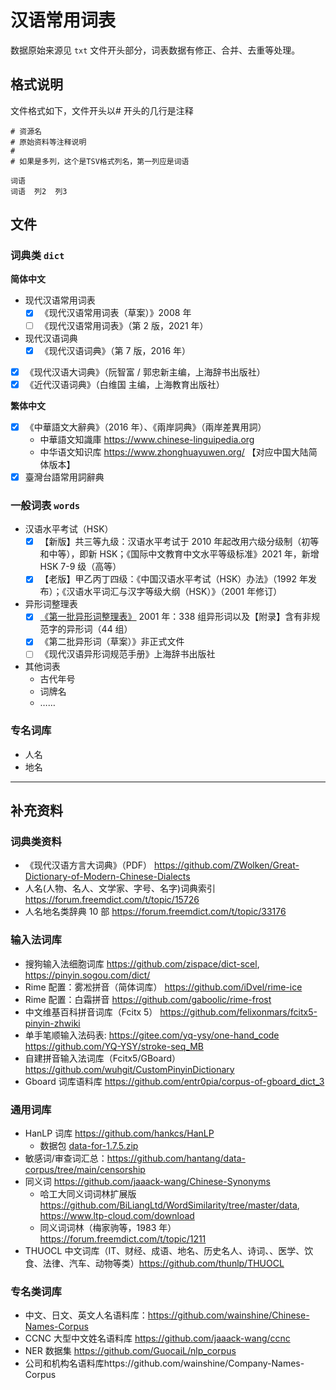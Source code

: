 # 汉语常用词表

数据原始来源见 `txt` 文件开头部分，词表数据有修正、合并、去重等处理。

## 格式说明

文件格式如下，文件开头以# 开头的几行是注释

```tsv
# 资源名
# 原始资料等注释说明
#
# 如果是多列，这个是TSV格式列名，第一列应是词语

词语
词语	列2	列3
```

## 文件

### 词典类 `dict`

**简体中文**

- 现代汉语常用词表
  - [x] 《现代汉语常用词表（草案）》2008 年
  - [ ] 《现代汉语常用词表》（第 2 版，2021 年）
- 现代汉语词典
  - [x] 《现代汉语词典》（第 7 版，2016 年）
- [x] 《现代汉语大词典》（阮智富 / 郭忠新主编，上海辞书出版社）
- [x] 《近代汉语词典》（白维国 主编，上海教育出版社）

**繁体中文**

- [x] 《中華語文大辭典》（2016 年）、《兩岸詞典》（兩岸差異用詞）
  - 中華語文知識庫 https://www.chinese-linguipedia.org
  - 中华语文知识库 https://www.zhonghuayuwen.org/ 【对应中国大陆简体版本】
- [x] 臺灣台語常用詞辭典

### 一般词表 `words`

- 汉语水平考试（HSK）
  - [x] 【新版】共三等九级：汉语水平考试于 2010 年起改用六级分级制（初等和中等），即新 HSK；《国际中文教育中文水平等级标准》2021 年，新增 HSK 7-9 级（高等）
  - [x] 【老版】甲乙丙丁四级：《中国汉语水平考试（HSK）办法》（1992 年发布）；《汉语水平词汇与汉字等级大纲（HSK）》（2001 年修订）
- 异形词整理表
  - [x] [《第一批异形词整理表》][moe-yixingci] 2001 年：338 组异形词以及【附录】含有非规范字的异形词（44 组）
  - [x] 《第二批异形词（草案）》非正式文件
  - [ ] 《现代汉语异形词规范手册》上海辞书出版社
- 其他词表
  - 古代年号
  - 词牌名
  - ……

[moe-yixingci]: http://www.moe.gov.cn/jyb_sjzl/ziliao/A19/201001/t20100115_75687.html

### 专名词库

- 人名
- 地名

---

## 补充资料

### 词典类资料

- 《现代汉语方言大词典》（PDF） <https://github.com/ZWolken/Great-Dictionary-of-Modern-Chinese-Dialects>
- 人名(人物、名人、文学家、字号、名字)词典索引 https://forum.freemdict.com/t/topic/15726
- 人名地名类辞典 10 部 https://forum.freemdict.com/t/topic/33176

### 输入法词库

- 搜狗输入法细胞词库 <https://github.com/zispace/dict-scel>, <https://pinyin.sogou.com/dict/>
- Rime 配置：雾凇拼音（简体词库） https://github.com/iDvel/rime-ice
- Rime 配置：白霜拼音 https://github.com/gaboolic/rime-frost
- 中文维基百科拼音词库（Fcitx 5） https://github.com/felixonmars/fcitx5-pinyin-zhwiki
- 单手笔顺输入法码表: <https://gitee.com/yq-ysy/one-hand_code> <https://github.com/YQ-YSY/stroke-seq_MB>
- 自建拼音输入法词库（Fcitx5/GBoard） https://github.com/wuhgit/CustomPinyinDictionary
- Gboard 词库语料库 https://github.com/entr0pia/corpus-of-gboard_dict_3

### 通用词库

- HanLP 词库 https://github.com/hankcs/HanLP
  - 数据包 [data-for-1.7.5.zip](https://file.hankcs.com/hanlp/data-for-1.7.5.zip)
- 敏感词/审查词汇总：https://github.com/hantang/data-corpus/tree/main/censorship
- 同义词 https://github.com/jaaack-wang/Chinese-Synonyms
  - 哈工大同义词词林扩展版 https://github.com/BiLiangLtd/WordSimilarity/tree/master/data, https://www.ltp-cloud.com/download
  - 同义词词林（梅家驹等，1983 年） https://forum.freemdict.com/t/topic/1211
- THUOCL 中文词库（IT、财经、成语、地名、历史名人、诗词、、医学、饮食、法律、汽车、动物等类）https://github.com/thunlp/THUOCL

### 专名类词库

- 中文、日文、英文人名语料库：https://github.com/wainshine/Chinese-Names-Corpus
- CCNC 大型中文姓名语料库 https://github.com/jaaack-wang/ccnc
- NER 数据集 https://github.com/GuocaiL/nlp_corpus
- 公司和机构名语料库https://github.com/wainshine/Company-Names-Corpus
